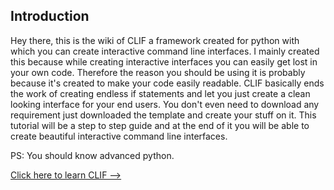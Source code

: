 Introduction
--------------------
Hey there, this is the wiki of CLIF a framework created for python with which you can create interactive command line interfaces.
I mainly created this because while creating interactive interfaces you can easily get lost in your own code.
Therefore the reason you should be using it is probably because it's created to make your code easily readable.
CLIF basically ends the work of creating endless if statements and let you just create a clean looking interface for your end users.
You don't even need to download any requirement just downloaded the template and create your stuff on it.
This tutorial will be a step to step guide and at the end of it you will be able to create beautiful interactive command line interfaces.

PS: You should know advanced python.

[Click here to learn CLIF -->](example.com)

